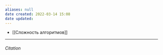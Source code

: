 ```yaml
---
aliases: null
date created: 2022-03-14 15:08
date updated:
---
```


- [[Сложность алгоритмов]]

---

###### Citation

